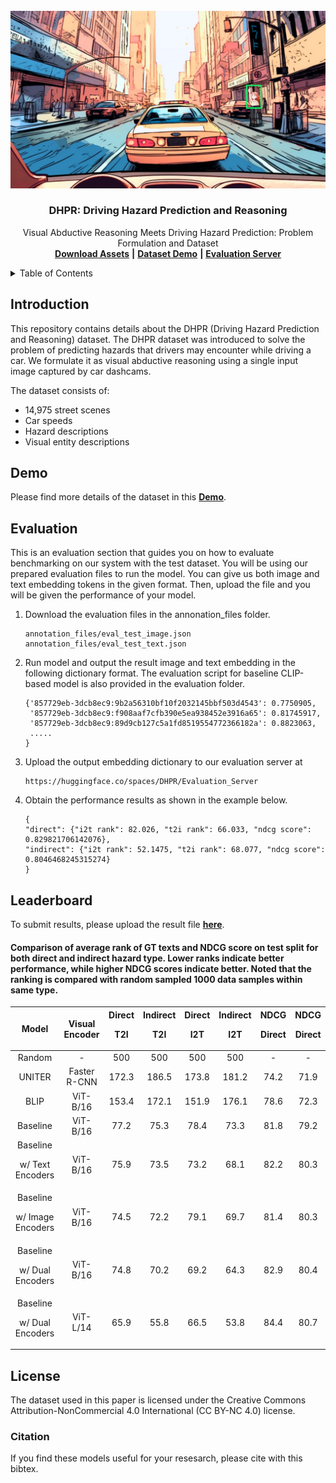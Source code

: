 
<!-- PROJECT LOGO -->
<br />
<div align="center">
  <a href="">
    <img src="images/preview_image.jpg" alt="Logo" width="720">
  </a>

  <h3 align="center">DHPR: Driving Hazard Prediction and Reasoning</h3>

  <p align="center">
    Visual Abductive Reasoning Meets Driving Hazard Prediction: Problem Formulation and  Dataset
    <br />
    <a href="https://trafficreasoningdatasetimage1.s3.ap-northeast-1.amazonaws.com/DHPR/image_folder.tar.gz"><strong>Download Assets</strong></a> <strong>|</strong>
    <a href="https://huggingface.co/spaces/DHPR/Demo"><strong>Dataset Demo</strong></a> <strong>|</strong>
    <a href="https://huggingface.co/spaces/DHPR/Evaluation_Server"><strong>Evaluation Server</strong></a>
    <br />
  </p>
</div>
<!--<h3><b>Visual-Abductive-Reasoning-Meets-Driving-Hazard-Prediction</b></h3>-->

<!-- TABLE OF CONTENTS -->
<details>
  <summary>Table of Contents</summary>
  <ol>
    <li>
      <a href="#introduction">Introduction</a>
    </li>
     <li>
      <a href="#Demo">Demo</a>
    </li>
    <li>
      <a href="#Evaluation">Evaluation</a>
    </li>
     <li>
      <a href="#Leaderboard">Leaderboard</a>
    </li>
    <li><a href="#license">License</a></li>
  </ol>
</details>

<!-- INTRODUCTION -->
## Introduction

This repository contains details about the DHPR (Driving Hazard Prediction and Reasoning) dataset. 
The DHPR dataset was introduced to solve the problem of predicting hazards that drivers may encounter while driving a car. We formulate it as visual abductive reasoning using a single input image captured by car dashcams.  

The dataset consists of:
* 14,975 street scenes 
* Car speeds 
* Hazard descriptions
* Visual entity descriptions

<!-- Demo -->
## Demo

Please find more details of the dataset in this <a href="https://huggingface.co/spaces/DHPR/Demo"><strong>Demo</strong></a>. 

<!-- Evaluation -->
## Evaluation

This is an evaluation section that guides you on how to evaluate benchmarking on our system with the test dataset. You will be using our prepared evaluation files to run the model. You can give us both image and text embedding tokens in the given format. Then, upload the file and you will be given the performance of your model.

1. Download the evaluation files in the annonation_files folder.
   ```
   annotation_files/eval_test_image.json
   annotation_files/eval_test_text.json
   ```
2. Run model and output the result image and text embedding in the following dictionary format. 
The evaluation script for baseline CLIP-based model is also provided in the evaluation folder.
    ```
    {'857729eb-3dcb8ec9:9b2a56310bf10f2032145bbf503d4543': 0.7750905,
     '857729eb-3dcb8ec9:f908aaf7cfb390e5ea938452e3916a65': 0.81745917,
     '857729eb-3dcb8ec9:89d9cb127c5a1fd8519554772366182a': 0.8823063,
     .....
    }
    ```
3. Upload the output embedding dictionary to our evaluation server at 
    ```
    https://huggingface.co/spaces/DHPR/Evaluation_Server
    ```
4. Obtain the performance results as shown in the example below.
    ```
    {
    "direct": {"i2t rank": 82.026, "t2i rank": 66.033, "ndcg score": 0.829821706142076}, 
    "indirect": {"i2t rank": 52.1475, "t2i rank": 68.077, "ndcg score": 0.8046468245315274}
    }
    ```
<!-- Leaderboard -->
    
## Leaderboard

To submit results, please upload the result file <a href="https://forms.gle/EfTiKoB1QWJRcGRh6"><strong>here</strong></a>. 

#### Comparison of average rank of GT texts and NDCG score on test split for both direct and indirect hazard type. Lower ranks indicate better performance, while higher NDCG scores indicate better. Noted that the ranking is compared with random sampled 1000 data samples within same type.

| Model | Visual Encoder |Direct <p>T2I</p>| Indirect <p>T2I</p>| Direct <p>I2T</p>| Indirect <p>I2T</p> | NDCG <p>Direct</p> | NDCG <p>Direct</p> |
| :---:   | :---: | :---: | :---: | :---:  | :---: | :---:  | :---: |
| Random | - | 500 | 500 | 500| 500 | - | - |
| UNITER | Faster R-CNN | 172.3 | 186.5 | 173.8| 181.2 | 74.2 | 71.9|
| BLIP | ViT-B/16 | 153.4 | 172.1 | 151.9 | 176.1 | 78.6 | 72.3|
| Baseline | ViT-B/16 | 77.2 | 75.3 | 78.4 | 73.3 | 81.8 | 79.2|
| Baseline <p>w/ Text Encoders</p> | ViT-B/16 | 75.9 | 73.5 | 73.2 | 68.1 | 82.2 | 80.3|
| Baseline <p>w/ Image Encoders</p> | ViT-B/16 | 74.5 | 72.2 | 79.1 | 69.7 | 81.4 | 80.3|
| Baseline <p>w/ Dual Encoders</p> | ViT-B/16 | 74.8 | 70.2 | 69.2 | 64.3 | 82.9 | 80.4|
| Baseline <p>w/ Dual Encoders</p> | ViT-L/14 | 65.9 | 55.8 | 66.5 | 53.8 | 84.4 | 80.7|


<!-- LICESE -->
## License

The dataset used in this paper is licensed under the Creative Commons Attribution-NonCommercial 4.0 International (CC BY-NC 4.0) license.





### Citation ###

If you find these models useful for your resesarch, please cite with this bibtex.

```

```



